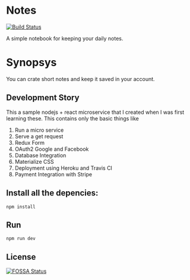 # Notes

[![Build Status](https://travis-ci.org/ayonious/Notes.svg?branch=master)](https://travis-ci.org/ayonious/Notes)

A simple notebook for keeping your daily notes.

# Synopsys

You can crate short notes and keep it saved in your account.


## Development Story

This a sample nodejs + react microservice that I created when I was first learning these. This contains only the basic things like

1. Run a micro service
2. Serve a get request
3. Redux Form
4. OAuth2 Google and Facebook
5. Database Integration
5. Materialize CSS
6. Deployment using Heroku and Travis CI
7. Payment Integration with Stripe


## Install all the depencies:
    npm install

## Run
    npm run dev
    
## License
[![FOSSA Status](https://app.fossa.io/api/projects/git%2Bgithub.com%2Fayonious%2FNotes.svg?type=large)](https://app.fossa.io/projects/git%2Bgithub.com%2Fayonious%2FNotes?ref=badge_large)
